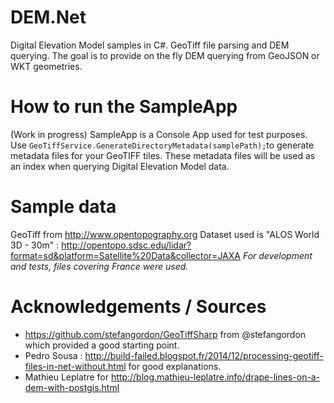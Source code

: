 # DEM.Net
Digital Elevation Model samples in C#. GeoTiff file parsing and DEM querying.
The goal is to provide on the fly DEM querying from GeoJSON or WKT geometries.

# How to run the SampleApp 
(Work in progress)
SampleApp is a Console App used for test purposes.
Use `GeoTiffService.GenerateDirectoryMetadata(samplePath);`to generate metadata files for your GeoTIFF tiles.
These metadata files will be used as an index when querying Digital Elevation Model data.

# Sample data
GeoTiff from http://www.opentopography.org
Dataset used is "ALOS World 3D - 30m" : http://opentopo.sdsc.edu/lidar?format=sd&platform=Satellite%20Data&collector=JAXA
*For development and tests, files covering France were used.*

# Acknowledgements / Sources
- https://github.com/stefangordon/GeoTiffSharp from @stefangordon which provided a good starting point.
- Pedro Sousa : http://build-failed.blogspot.fr/2014/12/processing-geotiff-files-in-net-without.html for good explanations.
- Mathieu Leplatre for http://blog.mathieu-leplatre.info/drape-lines-on-a-dem-with-postgis.html

